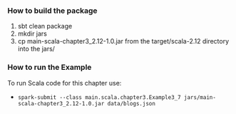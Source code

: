### How to build the package
 1. sbt clean package
 2. mkdir jars
 3. cp main-scala-chapter3_2.12-1.0.jar from the target/scala-2.12 directory into the jars/

### How to run the Example
To run Scala code for this chapter use:

 * `spark-submit --class main.scala.chapter3.Example3_7 jars/main-scala-chapter3_2.12-1.0.jar data/blogs.json`
